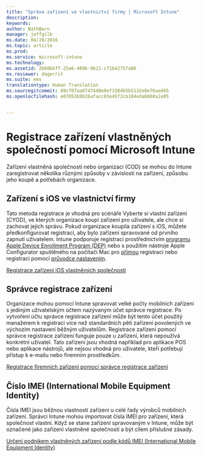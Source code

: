 ```yaml
---
title: "Správa zařízení ve vlastnictví firmy | Microsoft Intune"
description: 
keywords: 
author: NathBarn
manager: jeffgilb
ms.date: 04/28/2016
ms.topic: article
ms.prod: 
ms.service: microsoft-intune
ms.technology: 
ms.assetid: 2b60bbff-25e6-489b-9621-c71b4275fa06
ms.reviewer: dagerrit
ms.suite: ems
translationtype: Human Translation
ms.sourcegitcommit: 69cf07aa0747448e0ef3384b5b5132e0e76aed45
ms.openlocfilehash: e07053b9b26afacc03e45f2cb104eda6088a1e05


---
```


# Registrace zařízení vlastněných společností pomocí Microsoft Intune
Zařízení vlastněná společností nebo organizací (COD) se mohou do Intune zaregistrovat několika různými způsoby v závislosti na zařízení, způsobu jeho koupě a potřebách organizace.

## Zařízení s iOS ve vlastnictví firmy
Tato metoda registrace je vhodná pro scénáře Vyberte si vlastní zařízení (CYOD), ve kterých organizace koupí zařízení pro uživatele, ale chce si zachovat jejich správu. Pokud organizace koupila zařízení s iOS, můžete předkonfigurovat registraci, aby bylo zařízení spravované od prvního zapnutí uživatelem. Intune podporuje registraci prostřednictvím [programu Apple Device Enrollment Program (DEP)](ios-device-enrollment-program-in-microsoft-intune.md) nebo s použitím nástroje Apple Configurator spuštěného na počítači Mac pro [přímou](ios-direct-enrollment-in-microsoft-intune.md) registraci nebo registraci pomocí [průvodce nastavením](ios-setup-assistant-enrollment-in-microsoft-intune.md).

[Registrace zařízení iOS vlastněných společností](enroll-corporate-owned-ios-devices-in-microsoft-intune.md)

## Správce registrace zařízení
Organizace mohou pomocí Intune spravovat velké počty mobilních zařízení s jediným uživatelským účtem nazývaným účet správce registrace. Po vytvoření účtu správce registrace zařízení může být tento účet použitý manažerem k registraci více než standardních pěti zařízení povolených ve výchozím nastavení běžným uživatelům. Registrace zařízení pomocí správce registrace zařízení funguje pouze u zařízení, která nepoužívá konkrétní uživatel. Tato zařízení jsou vhodná například pro aplikace POS nebo aplikace nástrojů, ale nejsou vhodná pro uživatele, kteří potřebují přístup k e-mailu nebo firemním prostředkům.

[Registrace firemních zařízení pomocí správce registrace zařízení](enroll-corporate-owned-devices-with-the-device-enrollment-manager-in-microsoft-intune.md)

## Číslo IMEI (International Mobile Equipment Identity)
Čísla IMEI jsou běžnou vlastností zařízení u celé řady výrobců mobilních zařízení. Správci Intune mohou importovat čísla IMEI pro zařízení, která společnost vlastní. Když se stane zařízení spravovaným v Intune, může být označené jako zařízení vlastněné společností a být cílem příslušné zásady.

[Určení podnikem vlastněných zařízení podle kódů IMEI (International Mobile Equipment Identity)](specify-corporate-owned-devices-with-international-mobile-equipment-identity-imei-numbers.md)



<!--HONumber=Jun16_HO5-->


